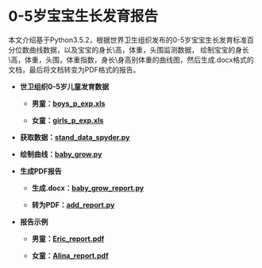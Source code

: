 # 0-5岁宝宝生长发育报告

本文介绍基于Python3.5.2，根据世界卫生组织发布的0-5岁宝宝生长发育标准百分位数曲线数据，以及宝宝的身长\高，体重，头围监测数据，
绘制宝宝的身长\高，体重，头围，体重指数，身长\身高别体重的曲线图，然后生成.docx格式的文档，最后将文档转变为PDF格式的报告。

  + **世卫组织0-5岁儿童发育数据**
  
      + **男童：[boys_p_exp.xls](https://github.com/Anfany/Python-3-Project-Practice/blob/master/1-Baby_Report/boys_p_exp.xls)**
      
      + **女童：[girls_p_exp.xls](https://github.com/Anfany/Python-3-Project-Practice/blob/master/1-Baby_Report/girls_p_exp.xls)**

  + **获取数据：[stand_data_spyder.py](https://github.com/Anfany/Python-3-Project-Practice/blob/master/1-Baby_Report/stand_data_spyder.py)**


  + **绘制曲线：[baby_grow.py](https://github.com/Anfany/Python-3-Project-Practice/blob/master/1-Baby_Report/baby_grow.py)**
  
  + **生成PDF报告**
  
      + **生成.docx：[baby_grow_report.py](https://github.com/Anfany/Python-3-Project-Practice/blob/master/1-Baby_Report/baby_grow_report.py)**
      
      + **转为PDF：[add_report.py](https://github.com/Anfany/Python-3-Project-Practice/blob/master/1-Baby_Report/add_report.py)**
  

  + **报告示例**

      + **男童：[Eric_report.pdf](https://github.com/Anfany/Python-3-Project-Practice/blob/master/1-Baby_Report/Eric_report.pdf)**
      
      
      + **女童：[Alina_report.pdf](https://github.com/Anfany/Python-3-Project-Practice/blob/master/1-Baby_Report/Alina_report.pdf)**
  
